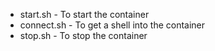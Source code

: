 * start.sh - To start the container
* connect.sh - To get a shell into the container
* stop.sh - To stop the container
